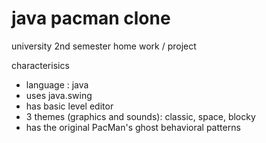 # java pacman clone

university 2nd semester home work / project

characterisics
- language : java
- uses java.swing
- has basic level editor
- 3 themes (graphics and sounds): classic, space, blocky
- has the original PacMan's ghost behavioral patterns
